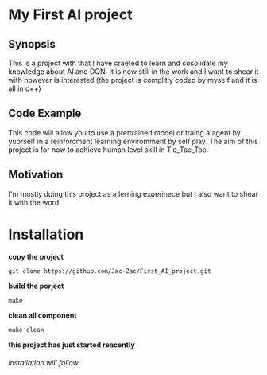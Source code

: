 # My First AI project

## Synopsis

This is a project with that I have craeted to learn and cosolidate my knowledge about AI and DQN. It is now still in the work and I want to shear it with however is interested (the project is complitly coded by myself and it is all in c++)

## Code Example
This code will allow you to use a prettrained model or traing a agent by yuorself in a reinforcment learning enviromment by self play. The aim of this project is for now to achieve human level skill in Tic_Tac_Toe

## Motivation
I'm mostly doing this project as a lerning experinece but I also want to shear it with the word

# Installation

**copy the project**
```
git clone https://github.com/Jac-Zac/First_AI_project.git
```
**build the porject**
```
make
```
**clean all component**
```
make clean
```
<b>this project has just started reacently<b>

###### installation will follow


